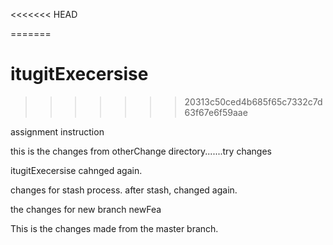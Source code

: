 <<<<<<< HEAD

=======
# itugitExecersise
>>>>>>> 20313c50ced4b685f65c7332c7d63f67e6f59aae


assignment instruction

this is the changes from otherChange directory.......try changes

itugitExecersise cahnged again.

changes for stash process. 
after stash, changed again.


the changes for new branch newFea



This is the changes made from the master branch.

